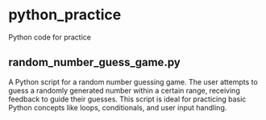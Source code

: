 # python_practice
Python code for practice

## random_number_guess_game.py
A Python script for a random number guessing game. The user attempts to guess a randomly generated number within a certain range, receiving feedback to guide their guesses. This script is ideal for practicing basic Python concepts like loops, conditionals, and user input handling.
